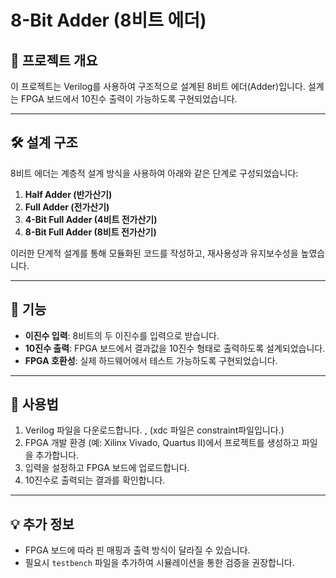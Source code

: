 # 8-Bit Adder (8비트 에더)

## 📁 프로젝트 개요
이 프로젝트는 Verilog를 사용하여 구조적으로 설계된 8비트 에더(Adder)입니다. 설계는 FPGA 보드에서 10진수 출력이 가능하도록 구현되었습니다.

---

## 🛠️ 설계 구조
8비트 에더는 계층적 설계 방식을 사용하여 아래와 같은 단계로 구성되었습니다:

1. **Half Adder (반가산기)**
2. **Full Adder (전가산기)**
3. **4-Bit Full Adder (4비트 전가산기)**
4. **8-Bit Full Adder (8비트 전가산기)**

이러한 단계적 설계를 통해 모듈화된 코드를 작성하고, 재사용성과 유지보수성을 높였습니다.

---

## 🎯 기능
- **이진수 입력**: 8비트의 두 이진수를 입력으로 받습니다.
- **10진수 출력**: FPGA 보드에서 결과값을 10진수 형태로 출력하도록 설계되었습니다.
- **FPGA 호환성**: 실제 하드웨어에서 테스트 가능하도록 구현되었습니다.

---

## 🔗 사용법
1. Verilog 파일을 다운로드합니다. , (xdc 파일은 constraint파일입니다.)
2. FPGA 개발 환경 (예: Xilinx Vivado, Quartus II)에서 프로젝트를 생성하고 파일을 추가합니다.
3. 입력을 설정하고 FPGA 보드에 업로드합니다.
4. 10진수로 출력되는 결과를 확인합니다.

---


## 💡 추가 정보
- FPGA 보드에 따라 핀 매핑과 출력 방식이 달라질 수 있습니다.
- 필요시 `testbench` 파일을 추가하여 시뮬레이션을 통한 검증을 권장합니다.
